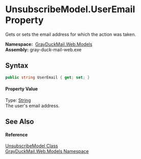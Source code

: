UnsubscribeModel.UserEmail Property
===================================
Gets or sets the email address for which the action was taken.

  **Namespace:**  [GrayDuckMail.Web.Models][1]  
  **Assembly:** gray-duck-mail-web.exe

Syntax
------

```csharp
public string UserEmail { get; set; }
```

#### Property Value
Type: [String][2]  
 The user's email address. 

See Also
--------

#### Reference
[UnsubscribeModel Class][3]  
[GrayDuckMail.Web.Models Namespace][1]  

[1]: ../README.md
[2]: https://docs.microsoft.com/dotnet/api/system.string
[3]: README.md